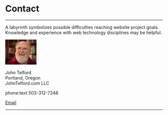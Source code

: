 # Contact

---

A labyrinth symbolizes possible difficulties reaching website project goals. Knowledge and experience with web technology disciplines may be helpful.

<img src="mugShot.png" height=80 width=100/>



John Telford  
Portland, Oregon  
JohnTelford.com LLC

phone:text 503-312-7248
<p><a href="mailto:john@johntelford.com">Email</a></p>

---



